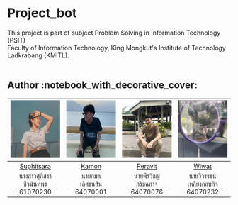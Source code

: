 # Project_bot
This project is part of subject Problem Solving in Information Technology (PSIT)<br>
Faculty of Information Technology, King Mongkut's Institute of Technology Ladkrabang (KMITL).<br><br>

<h2 id='author'>Author :notebook_with_decorative_cover:</h2>

|<img src="img-member/230.jpg" width="130px" height="130px">|<img src="img-member/001.jpg" width="130px" height="130px">|<img src="img-member/076.jpg" width="130px" height="130px">|<img src="img-member/232.jpg" width="130px" height="130px">|
|:---:|:---:|:---:|:---:|
|[Suphitsara](https://github.com/jinnygym)|[Kamon](https://github.com/fewkamon)|[Peravit](https://github.com/PeravitK)|[Wiwat](https://github.com/xviiivin)|
|นางสาวศุภิสรา<br>ชีวนันทพร<br>-61070230-|นายกมล<br>เลิศธนสิน<br>-64070001-|นายพีรวิชญ์<br>กริชฉกาจ<br>-64070076-|นายวิวรรธน์<br>เหลียงกอบกิจ<br>-64070232-|

